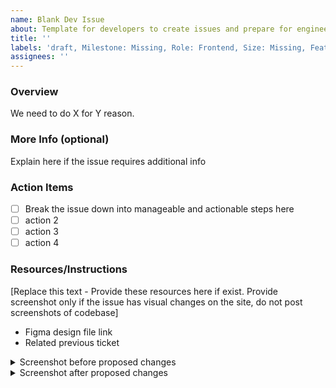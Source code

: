 ```yaml
---
name: Blank Dev Issue
about: Template for developers to create issues and prepare for engineering tickets.
title: ''
labels: 'draft, Milestone: Missing, Role: Frontend, Size: Missing, Feature: Missing'
assignees: ''
---
```


<!-- @format -->

### Overview

We need to do X for Y reason.

### More Info (optional)

Explain here if the issue requires additional info

### Action Items

- [ ] Break the issue down into manageable and actionable steps here
- [ ] action 2
- [ ] action 3
- [ ] action 4

### Resources/Instructions

[Replace this text - Provide these resources here if exist. Provide screenshot only if the issue has visual
changes on the site, do not post screenshots of codebase]

- Figma design file link
- Related previous ticket
<details><summary>Screenshot before proposed changes</summary>
<p>
[insert screenshot here]
</p>
</details>

<details><summary>Screenshot after proposed changes</summary>
<p>
[insert screenshot here]
</p>
</details>
